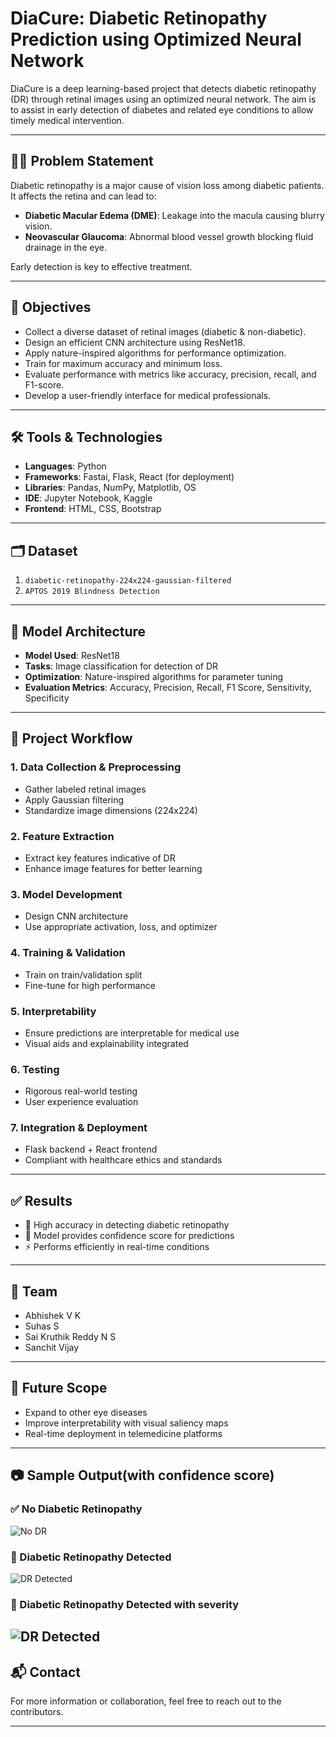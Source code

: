 # DiaCure: Diabetic Retinopathy Prediction using Optimized Neural Network

DiaCure is a deep learning-based project that detects diabetic retinopathy (DR) through retinal images using an optimized neural network. The aim is to assist in early detection of diabetes and related eye conditions to allow timely medical intervention.

---

## 👨‍⚕️ Problem Statement

Diabetic retinopathy is a major cause of vision loss among diabetic patients. It affects the retina and can lead to:

- **Diabetic Macular Edema (DME)**: Leakage into the macula causing blurry vision.
- **Neovascular Glaucoma**: Abnormal blood vessel growth blocking fluid drainage in the eye.

Early detection is key to effective treatment.

---

## 🎯 Objectives

- Collect a diverse dataset of retinal images (diabetic & non-diabetic).
- Design an efficient CNN architecture using ResNet18.
- Apply nature-inspired algorithms for performance optimization.
- Train for maximum accuracy and minimum loss.
- Evaluate performance with metrics like accuracy, precision, recall, and F1-score.
- Develop a user-friendly interface for medical professionals.

---

## 🛠️ Tools & Technologies

- **Languages**: Python
- **Frameworks**: Fastai, Flask, React (for deployment)
- **Libraries**: Pandas, NumPy, Matplotlib, OS
- **IDE**: Jupyter Notebook, Kaggle
- **Frontend**: HTML, CSS, Bootstrap

---

## 🗂️ Dataset

1. `diabetic-retinopathy-224x224-gaussian-filtered`
2. `APTOS 2019 Blindness Detection`

---

## 🧠 Model Architecture

- **Model Used**: ResNet18
- **Tasks**: Image classification for detection of DR
- **Optimization**: Nature-inspired algorithms for parameter tuning
- **Evaluation Metrics**: Accuracy, Precision, Recall, F1 Score, Sensitivity, Specificity

---

## 🔄 Project Workflow

### 1. Data Collection & Preprocessing
- Gather labeled retinal images
- Apply Gaussian filtering
- Standardize image dimensions (224x224)

### 2. Feature Extraction
- Extract key features indicative of DR
- Enhance image features for better learning

### 3. Model Development
- Design CNN architecture
- Use appropriate activation, loss, and optimizer

### 4. Training & Validation
- Train on train/validation split
- Fine-tune for high performance

### 5. Interpretability
- Ensure predictions are interpretable for medical use
- Visual aids and explainability integrated

### 6. Testing
- Rigorous real-world testing
- User experience evaluation

### 7. Integration & Deployment
- Flask backend + React frontend
- Compliant with healthcare ethics and standards

---

## ✅ Results

- 🎯 High accuracy in detecting diabetic retinopathy
- 🧠 Model provides confidence score for predictions
- ⚡ Performs efficiently in real-time conditions

---

## 👥 Team

- Abhishek V K
- Suhas S
- Sai Kruthik Reddy N S
- Sanchit Vijay

---

## 📌 Future Scope

- Expand to other eye diseases
- Improve interpretability with visual saliency maps
- Real-time deployment in telemedicine platforms

---

## 📷 Sample Output(with confidence score)

### ✅ No Diabetic Retinopathy
![No DR](./images/no_diabetic_retinopathy.png)

### 🚨 Diabetic Retinopathy Detected
![DR Detected](./images/diabetic_retinopathy_detected.png)

### 🚨 Diabetic Retinopathy Detected with severity
![DR Detected](./images/diabetic_retinopathy_detected.png)
---

## 📬 Contact

For more information or collaboration, feel free to reach out to the contributors.

---

